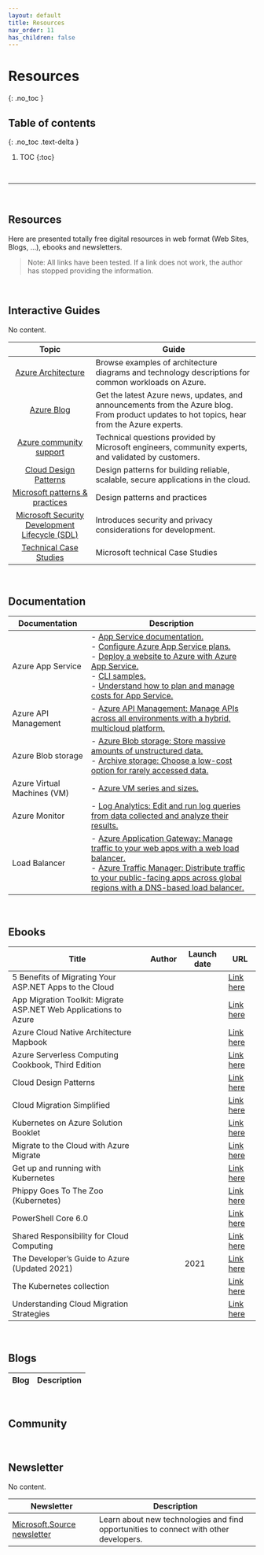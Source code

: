 ```yaml
---
layout: default
title: Resources
nav_order: 11
has_children: false
---
```


# Resources
{: .no_toc }


## Table of contents
{: .no_toc .text-delta }

1. TOC
{:toc}

<br/>

---

<br/>

## Resources

Here are presented totally free digital resources in web format (Web Sites, Blogs, ...), ebooks and newsletters.

> Note: All links have been tested. If a link does not work, the author has stopped providing the information.

<br/>

## Interactive Guides

No content.


| Topic | Guide |
| :---: | ---   | 
| [Azure Architecture](https://docs.microsoft.com/en-us/azure/architecture/browse/) | Browse examples of architecture diagrams and technology descriptions for common workloads on Azure. |
| [Azure Blog](https://azure.microsoft.com/en-us/blog/) | Get the latest Azure news, updates, and announcements from the Azure blog. From product updates to hot topics, hear from the Azure experts. |
| [Azure community support](https://docs.microsoft.com/en-us/answers/products/azure) | Technical questions provided by Microsoft engineers, community experts, and validated by customers. | 
| [Cloud Design Patterns](https://docs.microsoft.com/en-us/azure/architecture/patterns/) | Design patterns for building reliable, scalable, secure applications in the cloud.    | 
| [Microsoft patterns & practices](https://github.com/mspnp) | Design patterns and practices | 
| [Microsoft Security Development Lifecycle (SDL)](https://www.microsoft.com/en-us/securityengineering/sdl) | Introduces security and privacy considerations for development. | 
| [Technical Case Studies](https://microsoft.github.io/techcasestudies/)  | Microsoft technical Case Studies |



<br/>

## Documentation

<!-- No content. -->


| Documentation | Description |
| --- | --- | 
| Azure App Service     |  - [App Service documentation.](https://learn.microsoft.com/en-us/azure/app-service/) <br> - [Configure Azure App Service plans.](https://learn.microsoft.com/en-us/training/modules/configure-app-service-plans) <br> - [Deploy a website to Azure with Azure App Service.](https://learn.microsoft.com/en-us/training/paths/deploy-a-website-with-azure-app-service) <br> - [CLI samples.](https://learn.microsoft.com/en-us/azure/app-service/samples-cli) <br> - [Understand how to plan and manage costs for App Service.](https://learn.microsoft.com/en-us/azure/app-service/overview-manage-costs) |
| Azure API Management | - [Azure API Management: Manage APIs across all environments with a hybrid, multicloud platform.](https://learn.microsoft.com/en-us/azure/api-management/api-management-key-concepts) |
|  Azure Blob storage | - [Azure Blob storage: Store massive amounts of unstructured data.](https://learn.microsoft.com/en-us/azure/storage/blobs) <br> - [Archive storage: Choose a low-cost option for rarely accessed data.](https://learn.microsoft.com/en-us/azure/storage/blobs/access-tiers-overview) |
| Azure Virtual Machines (VM) | - [Azure VM series and sizes.](https://learn.microsoft.com/en-us/azure/virtual-machines/sizes) |
| Azure Monitor | - [Log Analytics: Edit and run log queries from data collected and analyze their results.](https://learn.microsoft.com/en-us/azure/azure-monitor/logs/log-analytics-tutorial) |
| Load Balancer | - [Azure Application Gateway: Manage traffic to your web apps with a web load balancer.](https://learn.microsoft.com/en-us/azure/application-gateway/overview) <br> - [Azure Traffic Manager: Distribute traffic to your public-facing apps across global regions with a DNS-based load balancer.](https://learn.microsoft.com/en-us/azure/traffic-manager/traffic-manager-overview) |

<br/>

## Ebooks

<!-- No content. -->

| Title | Author    | Launch date   | URL   |
| ---   | ---       | ---           | ---   | 
| 5 Benefits of Migrating Your ASP.NET Apps to the Cloud |  | | [Link here](https://info.microsoft.com/ww-landing-5-benefits-of-migrating-your-asp-net-apps-to-the-cloud-abm.html)|
| App Migration Toolkit: Migrate ASP.NET Web Applications to Azure |  | | [Link here](https://info.microsoft.com/ww-landing-net-apps-migration-resource-kit.html)|
| Azure Cloud Native Architecture Mapbook |  | | [Link here](https://info.microsoft.com/ww-landing-azure-cloud-native-architecture-mapbook.html)|
| Azure Serverless Computing Cookbook, Third Edition|  | | [Link here](https://azure.microsoft.com/en-in/resources/azure-serverless-computing-cookbook/)|
| Cloud Design Patterns|  | | [Link here](https://www.microsoft.com/en-us/download/details.aspx?id=42026)|
| Cloud Migration Simplified|  | | [Link here](https://azure.microsoft.com/en-us/resources/cloud-migration-simplified/)|
| Kubernetes on Azure Solution Booklet |  | | [Link here](https://azure.microsoft.com/en-in/resources/kubernetes-on-azure-solution-booklet/)|
| Migrate to the Cloud with Azure Migrate |  | | [Link here](https://azure.microsoft.com/en-us/resources/migrate-to-the-cloud-with-azure-migrate/)|
| Get up and running with Kubernetes |  | | [Link here](https://azure.microsoft.com/en-in/resources/kubernetes-ebook-collection/)|
| Phippy Goes To The Zoo (Kubernetes)|  | | [Link here](https://azure.microsoft.com/en-us/resources/phippy-goes-to-the-zoo/)|
| PowerShell Core 6.0 |  | | [Link here](https://www.packtpub.com/free-ebook/Learn-PowerShell-Core-60/9781788838986)|
| Shared Responsibility for Cloud Computing|  | | [Link here](https://azure.microsoft.com/en-us/resources/shared-responsibility-for-cloud-computing/)|
| The Developer’s Guide to Azure (Updated 2021)|  | 2021 | [Link here](https://azure.microsoft.com/en-us/campaigns/developer-guide/)|
| The Kubernetes collection |  | | [Link here](https://azure.microsoft.com/en-us/resources/kubernetes-collection-host/)|
| Understanding Cloud Migration Strategies |  | | [Link here](https://info.microsoft.com/ww-landing-understanding-cloud-migration-strategies.html)|


<br/>

## Blogs

| Blog | Description | 
| --- | --- | 




<br/>

##  Community

<!--
| Tech Community | Description | 
| --- | --- | 
|     |     |

-->



<br/>

## Newsletter

No content.

 
| Newsletter | Description | 
| --- | --- | 
| [Microsoft.Source newsletter](https://azure.microsoft.com/en-us/resources/join-the-azure-developer-community/) | Learn about new technologies and find opportunities to connect with other developers. | 



<br/>
